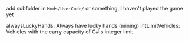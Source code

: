 add subfolder in `Mods/UserCode/` or something, I haven't played the game yet

alwaysLuckyHands: Always have lucky hands (mining)
intLimitVehicles: Vehicles with the carry capacity of C#'s integer limit